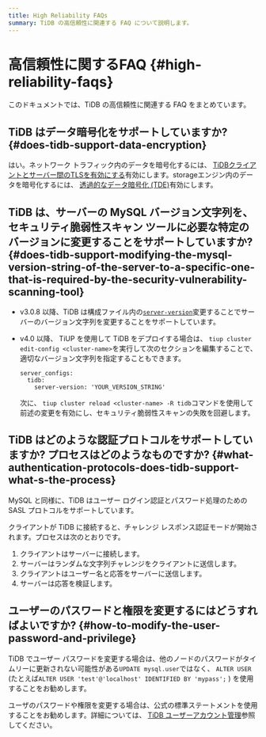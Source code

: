 ```yaml
---
title: High Reliability FAQs
summary: TiDB の高信頼性に関連する FAQ について説明します。
---
```


# 高信頼性に関するFAQ {#high-reliability-faqs}

このドキュメントでは、TiDB の高信頼性に関連する FAQ をまとめています。

## TiDB はデータ暗号化をサポートしていますか? {#does-tidb-support-data-encryption}

はい。ネットワーク トラフィック内のデータを暗号化するには、 [TiDBクライアントとサーバー間のTLSを有効にする](/enable-tls-between-clients-and-servers.md)有効にします。storageエンジン内のデータを暗号化するには、 [透過的なデータ暗号化 (TDE)](/encryption-at-rest.md)有効にします。

## TiDB は、サーバーの MySQL バージョン文字列を、セキュリティ脆弱性スキャン ツールに必要な特定のバージョンに変更することをサポートしていますか? {#does-tidb-support-modifying-the-mysql-version-string-of-the-server-to-a-specific-one-that-is-required-by-the-security-vulnerability-scanning-tool}

-   v3.0.8 以降、TiDB は構成ファイル内の[`server-version`](/tidb-configuration-file.md#server-version)変更することでサーバーのバージョン文字列を変更することをサポートしています。

-   v4.0 以降、 TiUP を使用して TiDB をデプロイする場合は、 `tiup cluster edit-config <cluster-name>`を実行して次のセクションを編集することで、適切なバージョン文字列を指定することもできます。

        server_configs:
          tidb:
            server-version: 'YOUR_VERSION_STRING'

    次に、 `tiup cluster reload <cluster-name> -R tidb`コマンドを使用して前述の変更を有効にし、セキュリティ脆弱性スキャンの失敗を回避します。

## TiDB はどのような認証プロトコルをサポートしていますか? プロセスはどのようなものですか? {#what-authentication-protocols-does-tidb-support-what-s-the-process}

MySQL と同様に、TiDB はユーザー ログイン認証とパスワード処理のための SASL プロトコルをサポートしています。

クライアントが TiDB に接続すると、チャレンジ レスポンス認証モードが開始されます。プロセスは次のとおりです。

1.  クライアントはサーバーに接続します。
2.  サーバーはランダムな文字列チャレンジをクライアントに送信します。
3.  クライアントはユーザー名と応答をサーバーに送信します。
4.  サーバーは応答を検証します。

## ユーザーのパスワードと権限を変更するにはどうすればよいですか? {#how-to-modify-the-user-password-and-privilege}

TiDB でユーザー パスワードを変更する場合は、他のノードのパスワードがタイムリーに更新されない可能性がある`UPDATE mysql.user`ではなく、 `ALTER USER` (たとえば`ALTER USER 'test'@'localhost' IDENTIFIED BY 'mypass';` ) を使用することをお勧めします。

ユーザのパスワードや権限を変更する場合は、公式の標準ステートメントを使用することをお勧めします。詳細については、 [TiDB ユーザーアカウント管理](/user-account-management.md)参照してください。
